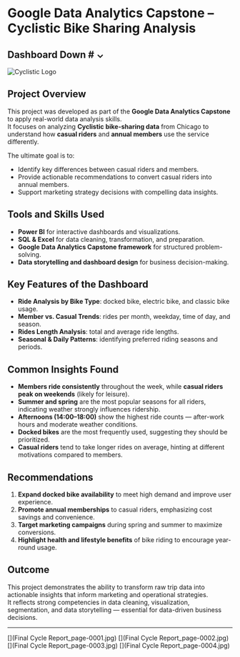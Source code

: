 # Google Data Analytics Capstone – Cyclistic Bike Sharing Analysis  

## Dashboard Down # ⌄

![Cyclistic Logo](https://miro.medium.com/v2/resize:fit:384/1*VZPhIic4YdX1Nnzb96Fk5Q.png)

##  Project Overview  
This project was developed as part of the **Google Data Analytics Capstone** to apply real-world data analysis skills.  
It focuses on analyzing **Cyclistic bike-sharing data** from Chicago to understand how **casual riders** and **annual members** use the service differently.  

The ultimate goal is to:  
- Identify key differences between casual riders and members.  
- Provide actionable recommendations to convert casual riders into annual members.  
- Support marketing strategy decisions with compelling data insights.  

##  Tools and Skills Used  
- **Power BI** for interactive dashboards and visualizations.  
- **SQL & Excel** for data cleaning, transformation, and preparation.  
- **Google Data Analytics Capstone framework** for structured problem-solving.  
- **Data storytelling and dashboard design** for business decision-making.  

##  Key Features of the Dashboard  
- **Ride Analysis by Bike Type**: docked bike, electric bike, and classic bike usage.  
- **Member vs. Casual Trends**: rides per month, weekday, time of day, and season.  
- **Rides Length Analysis**: total and average ride lengths.  
- **Seasonal & Daily Patterns**: identifying preferred riding seasons and periods.  

##  Common Insights Found  
- **Members ride consistently** throughout the week, while **casual riders peak on weekends** (likely for leisure).  
- **Summer and spring** are the most popular seasons for all riders, indicating weather strongly influences ridership.  
- **Afternoons (14:00–18:00)** show the highest ride counts — after-work hours and moderate weather conditions.  
- **Docked bikes** are the most frequently used, suggesting they should be prioritized.  
- **Casual riders** tend to take longer rides on average, hinting at different motivations compared to members.  

##  Recommendations  
1. **Expand docked bike availability** to meet high demand and improve user experience.  
2. **Promote annual memberships** to casual riders, emphasizing cost savings and convenience.  
3. **Target marketing campaigns** during spring and summer to maximize conversions.  
4. **Highlight health and lifestyle benefits** of bike riding to encourage year-round usage.  

##  Outcome  
This project demonstrates the ability to transform raw trip data into actionable insights that inform marketing and operational strategies.  
It reflects strong competencies in data cleaning, visualization, segmentation, and data storytelling — essential for data-driven business decisions.  

---
[](Final Cycle Report_page-0001.jpg)
[](Final Cycle Report_page-0002.jpg)
[](Final Cycle Report_page-0003.jpg)
[](Final Cycle Report_page-0004.jpg)
